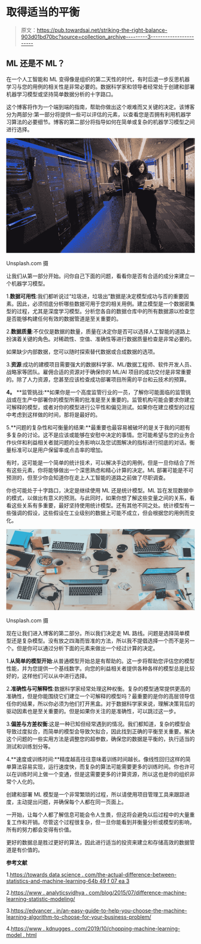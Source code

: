 # 取得适当的平衡

> 原文：<https://pub.towardsai.net/striking-the-right-balance-903d01bd70bc?source=collection_archive---------3----------------------->

## ML 还是不 ML？

在一个人工智能和 ML 变得像是组织的第二天性的时代，有时后退一步反思机器学习与您的用例的相关性是非常必要的。数据科学家和领导者经常处于创建和部署机器学习模型或坚持简单数据分析的十字路口。

这个博客将作为一个端到端的指南，帮助你做出这个艰难而又关键的决定。该博客分为两部分:第一部分将提供一些可以评估的元素，以查看您是否拥有利用机器学习算法的必要细节。博客的第二部分将指导如何在简单或复杂的机器学习模型之间进行选择。

![](img/861ec3a1888383c7681408de2030a72a.png)

Unsplash.com 摄

让我们从第一部分开始。问你自己下面的问题，看看你是否有合适的成分来建立一个机器学习模型。

1.**数据可用性**:我们都听说过“垃圾进，垃圾出”数据是决定模型成功与否的重要因素。因此，必须彻底分析哪些数据可用于您的相关用例。建立模型是一个数据密集型的过程，尤其是深度学习模型。分析您各自的数据仓库中的所有数据源以检查您是否能够构建任何有效的数据管道是至关重要的。

2.**数据质量**:不仅仅是数据的数量，质量在决定你是否可以选择人工智能的道路上扮演着关键的角色。对稀疏性、空值、准确性等进行数据质量检查是非常必要的。

如果缺少内部数据，您可以随时探索替代数据或合成数据的选项。

3.**资源**:成功的建模项目需要强大的数据科学家、ML/数据工程师、软件开发人员、战略家等团队。雇佣合适的资源对于确保你的 ML/AI 项目的成功交付是非常重要的。除了人力资源，您甚至应该检查成功部署项目所需的平台和云技术的预算。

**4。** **监管挑战:**如果你是一个高度监管行业的一员，了解你可能面临的监管挑战或在生产中部署你的模型所需的批准是至关重要的。监管机构可能会要求你建立可解释的模型，或者对你的模型进行公平性和偏见测试。如果你在建立模型的过程中考虑到这样做的时间，那将是最好的。

5.**问题的复杂性和可衡量的结果:**最重要也最容易被破坏的是关于我的问题有多复杂的讨论。这不是应该或能够在安慰中决定的事情。您可能希望与您的业务合作伙伴和利益相关者就问题的业务影响以及您试图解决的指标进行彻底的对话。衡量标准可以是用户保留率或点击率的增加。

有时，这可能是一个简单的统计技术，可以解决手边的用例，但是一旦你结合了所有这些元素，你将能够做出一个深思熟虑和精心计算的决定。ML 部署可能是不可预测的，但至少你会知道你在走上人工智能的道路之前做了尽职调查。

你也可能处于十字路口，决定是继续使用 ML 还是统计模型。ML 旨在发现数据中的模式，以做出有意义的预测。与此同时，如果你想了解这些变量之间的关系，看看这些关系有多重要，最好坚持使用统计模型。还有其他不同之处。统计模型有一些强调的假设，这些假设在工业级别的数据上可能不成立，但会根据您的用例而变化。

![](img/eb777a454d169340177424d3aa73e0e4.png)

Unsplash.com 摄

现在让我们进入博客的第二部分。所以我们决定走 ML 路线。问题是选择简单模型还是复杂模型。没有放之四海而皆准的方法，所以我不提倡选择一个而不是另一个。但是你可以通过分析下面的元素来做出一个经过计算的决定。

1.**从简单的模型开始**:从普通模型开始总是有帮助的。这一步将帮助您评估您的模型性能，并为您提供一个基线数字。向您的利益相关者提供各种各样的模型总是比较好的，这样他们可以从中进行选择。

2.**准确性与可解释性**:数据科学家经常处理这种权衡。复杂的模型通常提供更高的准确性，但是你能围绕它们建立一个可解释的模型吗？最重要的是你的高层领导信任你的结果，所以你必须为他们打开黑盒。对于数据科学家来说，理解决策背后的驱动因素也是至关重要的。但是如果你关注的是准确性，可以跳过这一步。

3.**偏差与方差权衡**:这是一种已知但经常遇到的情况。我们都知道，复杂的模型会导致过度拟合，而简单的模型会导致欠拟合，因此找到正确的平衡至关重要。解决这个问题的一些实用方法是调整您的超参数，确保您的数据是平衡的，执行适当的测试和训练划分等。

4.**速度或训练时间:**精度越高往往意味着训练时间越长。像线性回归这样的简单算法容易实现，运行速度快，而复杂的算法可能需要更多的训练时间。你也许可以在训练时间上做一个变通，但是这需要更多的计算资源，所以这也是你的组织非常个人化的。

创建和部署 ML 模型是一个非常繁琐的过程，所以请使用项目管理工具来跟踪进度，主动提出问题，并确保每个人都在同一页面上。

一开始，让每个人都了解信息可能会令人生畏，但这将会避免以后过程中的大量重复工作和开销。尽管这个过程很复杂，但一旦你能看到并衡量分析或模型的影响，所有的努力都会变得有价值。

更好的数据总是胜过更好的算法，因此进行适当的投资来建立和存储高效的数据管道是有价值的。

**参考文献**

1.[https://towards data science . com/the-actual-difference-between-statistics-and-machine-learning-64b 49 f 07 ea 3](https://towardsdatascience.com/the-actual-difference-between-statistics-and-machine-learning-64b49f07ea3)

2.[https://www . analyticsvidhya . com/blog/2015/07/difference-machine-learning-statistic-modeling/](https://www.analyticsvidhya.com/blog/2015/07/difference-machine-learning-statistical-modeling/)

3.[https://edvancer . in/an-easy-guide-to-help-you-choose-the-machine-learning-algorithm-to-choose-for-your-business-problem/](https://edvancer.in/an-easy-guide-to-help-you-choose-which-machine-learning-algorithm-to-choose-for-your-business-problem/)

4.[https://www . kdnugges . com/2019/10/chopping-machine-learning-model . html](https://www.kdnuggets.com/2019/10/choosing-machine-learning-model.html)